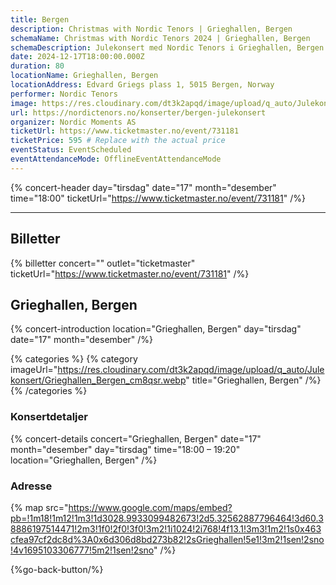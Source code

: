 ```yaml
---
title: Bergen
description: Christmas with Nordic Tenors | Grieghallen, Bergen
schemaName: Christmas with Nordic Tenors 2024 | Grieghallen, Bergen
schemaDescription: Julekonsert med Nordic Tenors i Grieghallen, Bergen
date: 2024-12-17T18:00:00.000Z
duration: 80
locationName: Grieghallen, Bergen
locationAddress: Edvard Griegs plass 1, 5015 Bergen, Norway
performer: Nordic Tenors
image: https://res.cloudinary.com/dt3k2apqd/image/upload/q_auto/Julekonsert/schema_-_Grieghallen_Bergen_fxncaq.webp
url: https://nordictenors.no/konserter/bergen-julekonsert
organizer: Nordic Moments AS
ticketUrl: https://www.ticketmaster.no/event/731181
ticketPrice: 595 # Replace with the actual price
eventStatus: EventScheduled
eventAttendanceMode: OfflineEventAttendanceMode
---
```


{% concert-header day="tirsdag" date="17" month="desember" time="18:00" ticketUrl="https://www.ticketmaster.no/event/731181" /%}

---

## Billetter

{% billetter concert="" outlet="ticketmaster" ticketUrl="https://www.ticketmaster.no/event/731181" /%}

## Grieghallen, Bergen

{% concert-introduction location="Grieghallen, Bergen" day="tirsdag" date="17" month="desember" /%}

{% categories %}
{% category imageUrl="https://res.cloudinary.com/dt3k2apqd/image/upload/q_auto/Julekonsert/Grieghallen_Bergen_cm8qsr.webp" title="Grieghallen, Bergen" /%}
{% /categories %}

### Konsertdetaljer

{% concert-details concert="Grieghallen, Bergen" date="17" month="desember" day="tirsdag" time="18:00 – 19:20" location="Grieghallen, Bergen" /%}

### Adresse

{% map src="https://www.google.com/maps/embed?pb=!1m18!1m12!1m3!1d3028.9933099482673!2d5.32562887796464!3d60.38886197514471!2m3!1f0!2f0!3f0!3m2!1i1024!2i768!4f13.1!3m3!1m2!1s0x463cfea97cf2dc8d%3A0x6d306d8bd273b82!2sGrieghallen!5e1!3m2!1sen!2sno!4v1695103306777!5m2!1sen!2sno" /%}

{%go-back-button/%}
